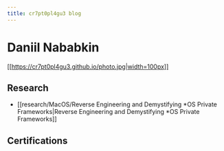 ```yaml
---
title: cr7pt0pl4gu3 blog
---
```

# Daniil Nababkin
[[https://cr7pt0pl4gu3.github.io/photo.jpg|width=100px]]
## Research
- [[research/MacOS/Reverse Engineering and Demystifying *OS Private Frameworks|Reverse Engineering and Demystifying *OS Private Frameworks]]
## Certifications
